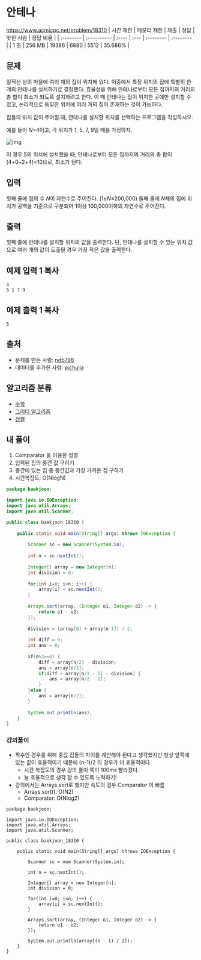 # 안테나 
https://www.acmicpc.net/problem/18310
| 시간 제한 | 메모리 제한 | 제출  | 정답 | 맞힌 사람 | 정답 비율 |
| :-------- | :---------- | :---- | :--- | :-------- | :-------- |
| 1 초      | 256 MB      | 19386 | 6880 | 5512      | 35.686%   |

## 문제

일직선 상의 마을에 여러 채의 집이 위치해 있다. 이중에서 특정 위치의 집에 특별히 한 개의 안테나를 설치하기로 결정했다. 효율성을 위해 안테나로부터 모든 집까지의 거리의 총 합이 최소가 되도록 설치하려고 한다. 이 때 안테나는 집이 위치한 곳에만 설치할 수 있고, 논리적으로 동일한 위치에 여러 개의 집이 존재하는 것이 가능하다.

집들의 위치 값이 주어질 때, 안테나를 설치할 위치를 선택하는 프로그램을 작성하시오.

예를 들어 *N*=4이고, 각 위치가 1, 5, 7, 9일 때를 가정하자.

![img](https://upload.acmicpc.net/4da9d177-d4d8-4cf7-9f91-a75d5a6ec5e6/-/preview/)

이 경우 5의 위치에 설치했을 때, 안테나로부터 모든 집까지의 거리의 총 합이 (4+0+2+4)=10으로, 최소가 된다.

## 입력

첫째 줄에 집의 수 *N*이 자연수로 주어진다. (1≤*N*≤200,000) 둘째 줄에 *N*채의 집에 위치가 공백을 기준으로 구분되어 1이상 100,000이하의 자연수로 주어진다.

## 출력

첫째 줄에 안테나를 설치할 위치의 값을 출력한다. 단, 안테나를 설치할 수 있는 위치 값으로 여러 개의 값이 도출될 경우 가장 작은 값을 출력한다.

## 예제 입력 1 복사

```
4
5 1 7 9
```

## 예제 출력 1 복사

```
5
```

## 출처

- 문제를 만든 사람: [ndb796](https://www.acmicpc.net/user/ndb796)
- 데이터를 추가한 사람: [pichulia](https://www.acmicpc.net/user/pichulia)

## 알고리즘 분류

- [수학](https://www.acmicpc.net/problem/tag/124)
- [그리디 알고리즘](https://www.acmicpc.net/problem/tag/33)
- [정렬](https://www.acmicpc.net/problem/tag/97)



## 내 풀이

1. Comparator 을 이용한 정렬
2. 입력된 집의 중간 값 구하기
3. 중간에 있는 집 중 중간값과 가장 가까운 집 구하기
4. 시간복잡도: O(NlogN)

```java
package baekjoon;

import java.io.IOException;
import java.util.Arrays;
import java.util.Scanner;

public class baekjoon_18310 {
	
	public static void main(String[] args) throws IOException {
		
		Scanner sc = new Scanner(System.in);
		
		int n = sc.nextInt();
		
		Integer[] array = new Integer[n];
		int division = 0;
			
		for(int i=0; i<n; i++) {
			array[i] = sc.nextInt();
		}
		
		Arrays.sort(array, (Integer o1, Integer o2) -> {
			return o1 - o2;
		});
		
		division = (array[0] + array[n-1]) / 2;
		
		int diff = 0;
		int ans = 0;
		
		if(n%2==0) {
			diff = array[n/2] - division;
			ans = array[n/2];
			if(diff > array[n/2 - 1] - division) {
				ans = array[n/2 - 1];
			}
		}else {
			ans = array[n/2];
		}
		
		System.out.println(ans);
	}
}
```



### 강의풀이

* 짝수인 경우를 위해 중값 집들의 차이를 계산해야 된다고 생각했지만 항상 앞쪽에 있는 값이 효율적이기 때문에 (n-1)/2 의 경우가 더 효율적이다.
  * 시간 복잡도의 경우 강의 풀이 쪽이 100ms 빨라졌다.
  * 늘 효율적으로 생각 할 수 있도록 노력하기!
* 강의에서는 Arrays.sort로 했지만 속도의 경우 Comparator 이 빠름
  * Arrays.sort(): O(N2)
  * Comparator: O(Nlog2)

```
package baekjoon;

import java.io.IOException;
import java.util.Arrays;
import java.util.Scanner;

public class baekjoon_18310 {
	
	public static void main(String[] args) throws IOException {
		
		Scanner sc = new Scanner(System.in);
		
		int n = sc.nextInt();
		
		Integer[] array = new Integer[n];
		int division = 0;
			
		for(int i=0; i<n; i++) {
			array[i] = sc.nextInt();
		}
		
		Arrays.sort(array, (Integer o1, Integer o2) -> {
			return o1 - o2;
		});
		
		System.out.println(array[(n - 1) / 2]);
	}
}
```

